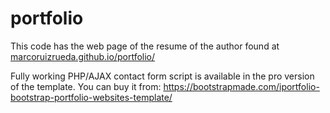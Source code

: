 # portfolio
This code has the web page of the resume of the author found at [marcoruizrueda.github.io/portfolio/](https://marcoruizrueda.github.io/portfolio/)

Fully working PHP/AJAX contact form script is available in the pro version of the template.
You can buy it from: https://bootstrapmade.com/iportfolio-bootstrap-portfolio-websites-template/

